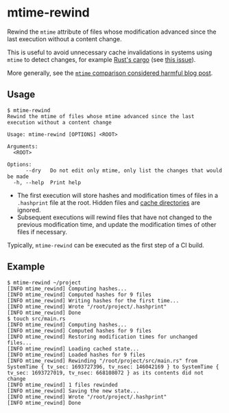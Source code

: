 # mtime-rewind

Rewind the `mtime` attribute of files whose modification advanced since the last execution without a content change.

This is useful to avoid unnecessary cache invalidations in systems using `mtime` to detect changes, for example [Rust's cargo](https://doc.rust-lang.org/cargo/) (see [this issue](https://github.com/rust-lang/cargo/issues/6529)).

More generally, see the [`mtime` comparison considered harmful blog post](https://apenwarr.ca/log/20181113).

## Usage

```console
$ mtime-rewind
Rewind the mtime of files whose mtime advanced since the last execution without a content change

Usage: mtime-rewind [OPTIONS] <ROOT>

Arguments:
  <ROOT>

Options:
      --dry   Do not edit only mtime, only list the changes that would be made
  -h, --help  Print help

```

- The first execution will store hashes and modification times of files in a `.hashprint` file at the root. Hidden files and [cache directories](https://bford.info/cachedir/) are ignored.
- Subsequent executions will rewind files that have not changed to the previous modification time, and update the modification times of other files if necessary.

Typically, `mtime-rewind` can be executed as the first step of a CI build.

## Example

```console
$ mtime-rewind ~/project
[INFO mtime_rewind] Computing hashes...
[INFO mtime_rewind] Computed hashes for 9 files
[INFO mtime_rewind] Writing hashes for the first time...
[INFO mtime_rewind] Wrote "/root/project/.hashprint"
[INFO mtime_rewind] Done
$ touch src/main.rs
[INFO mtime_rewind] Computing hashes...
[INFO mtime_rewind] Computed hashes for 9 files
[INFO mtime_rewind] Restoring modification times for unchanged files...
[INFO mtime_rewind] Loading cached state...
[INFO mtime_rewind] Loaded hashes for 9 files
[INFO mtime_rewind] Rewinding "/root/project/src/main.rs" from SystemTime { tv_sec: 1693727396, tv_nsec: 146042169 } to SystemTime { tv_sec: 1693727019, tv_nsec: 668108072 } as its contents did not change
[INFO mtime_rewind] 1 files rewinded
[INFO mtime_rewind] Saving the new state...
[INFO mtime_rewind] Wrote "/root/project/.hashprint"
[INFO mtime_rewind] Done
```
